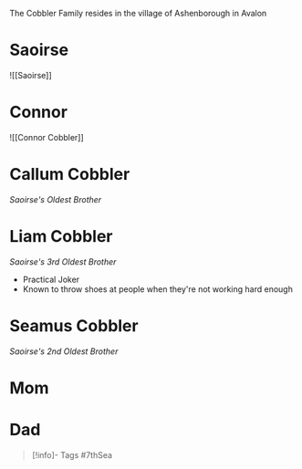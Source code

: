 The Cobbler Family resides in the village of Ashenborough in Avalon

# Saoirse
![[Saoirse]]

# Connor
![[Connor Cobbler]]

# Callum Cobbler
*Saoirse's Oldest Brother*

# Liam Cobbler
*Saoirse's 3rd Oldest Brother*
- Practical Joker
- Known to throw shoes at people when they're not working hard enough

# Seamus Cobbler
*Saoirse's 2nd Oldest Brother*

# Mom
# Dad

> [!info]- Tags
> #7thSea 

